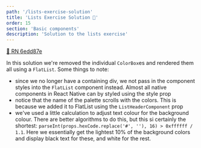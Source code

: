 ```yaml
---
path: '/lists-exercise-solution'
title: 'Lists Exercise Solution 👀'
order: 15
section: 'Basic components'
description: 'Solution to the lists exercise'
---
```


[🔗 RN 6edd87e](https://github.com/kadikraman/AwesomeProjectRN/commit/6edd87e4cc8b661f10c3cf87c1486b0a116fc368)

In this solution we're removed the individual `ColorBox`es and rendered them all using a `FlatList`. Some things to note:

- since we no longer have a containing div, we not pass in the component styles into the `FlatList` component instead. Almost all native components in React Native can by styled using the style prop
- notice that the name of the palette scrolls with the colors. This is because we added it to FlatList using the `ListHeaderComponent` prop
- we've used a little calculation to adjust text colour for the background colour. There are better algorithms to do this, but this si certainly the shortest: `parseInt(props.hexCode.replace('#', ''), 16) > 0xffffff / 1.1`. Here we essentially get the lightest 10% of the background colors and display black text for these, and white for the rest.
